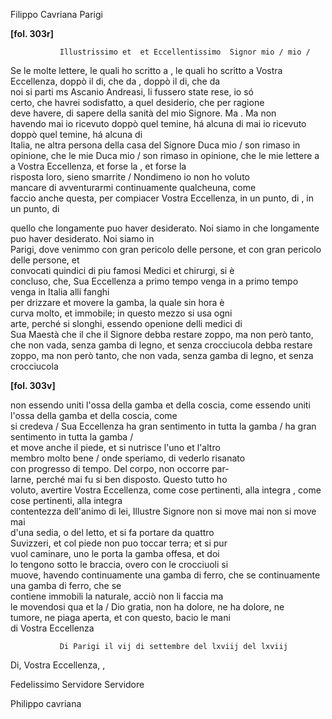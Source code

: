 Filippo Cavriana
Parigi



       
           
               
**[fol. 303r]**

               Illustrissimo et  et Eccellentissimo  Signor mio / mio /


                 
Se le molte lettere, le quali ho scritto a , le quali ho scritto a Vostra Eccellenza, doppò il di, che da , doppò il di, che da   
noi si parti ms Ascanio Andreasi, li fussero state rese, io só   
certo, che havrei sodisfatto, a quel desiderio, che per ragione   
deve havere, di sapere della sanità del mio Signore. Ma . Ma non    
havendo mai io ricevuto doppò quel temine, há alcuna di  mai io ricevuto doppò quel temine, há alcuna di   
Italia, ne altra persona della casa del Signore Duca mio / son rimaso in opinione, che le mie  Duca mio / son rimaso in opinione, che le mie lettere a  a Vostra Eccellenza, et forse la , et forse la   
risposta loro, sieno smarrite / Nondimeno io non ho voluto   
mancare di avventurarmi continuamente qualcheuna, come   
faccio anche questa, per compiacer Vostra Eccellenza, in un punto, di , in un punto, di   
  
quello che longamente puo haver desiderato. Noi siamo in  che longamente puo haver desiderato. Noi siamo in   
Parigi, dove venimmo con gran pericolo delle persone, et  con gran pericolo delle persone, et   
convocati quindici di piu famosi Medici et chirurgi, si è   
concluso, che, Sua Eccellenza a primo tempo venga in  a primo tempo venga in Italia alli fanghi   
per drizzare et movere la gamba, la quale sin hora è   
curva molto, et immobile; in questo mezzo si usa ogni   
arte, perché si slonghi, essendo openione delli medici di   
Sua Maestà che il  che il Signore debba restare zoppo, ma non però tanto, che non vada, senza gamba di legno, et senza crocciucola debba restare zoppo, ma non però tanto, che non vada, senza gamba di legno, et senza crocciucola


               
**[fol. 303v]**

                 
non essendo uniti l'ossa della gamba et della coscia, come  essendo uniti l'ossa della gamba et della coscia, come   
si credeva / Sua Eccellenza ha gran sentimento in tutta la gamba /  ha gran sentimento in tutta la gamba /   
et move anche il piede, et si nutrisce l'uno et l'altro   
membro molto bene / onde speriamo, di vederlo risanato   
con progresso di tempo. Del corpo, non occorre par-  
larne, perché mai fu si ben disposto. Questo tutto ho   
voluto, avertire Vostra Eccellenza, come cose pertinenti, alla integra , come cose pertinenti, alla integra   
contentezza dell'animo di lei, Illustre  Signore non si move mai  non si move mai   
d'una sedia, o del letto, et si fa portare da quattro   
Suvizzeri, et col piede non puo toccar terra; et si pur   
vuol caminare, uno le porta la gamba offesa, et doi   
lo tengono sotto le braccia, overo con le crocciuoli si   
muove, havendo continuamente una gamba di ferro, che se  continuamente una gamba di ferro, che se   
contiene immobili la naturale, acciò non li faccia ma   
le movendosi qua et la / Dio gratia, non ha dolore, ne  ha dolore, ne   
tumore, ne piaga aperta, et con questo, bacio le mani   
di Vostra Eccellenza


               Di Parigi il vij di settembre del lxviij del lxviij
                 
Di, Vostra Eccellenza,
               ,
                 
Fedelissimo Servidore
                Servidore
                 
Philippo cavriana


           
       
   